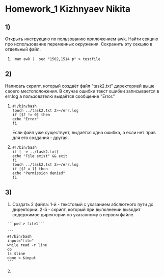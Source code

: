 # Homework_1 Kizhnyaev Nikita
## 1)
  Открыть инструкцию по пользованию приложением awk. Найти секцию про использование переменных окружения. Сохранить эту секцию в отдельный файл.
  1) ``` man awk |  sed "1502,1514 p" > testfile```
## 2)
  Написать скрипт, который создаёт файл "task2.txt" директорией выше своего местоположения. В случае ошибки текст ошибки записывается в err.log а пользователю выдаётся сообщение "Error."
  1) ```
     #!/bin/bash
     touch ../task2.txt 2>~/err.log
     if [$? != 0] then 
     echo "Error"
     fi
     ```
      Если файл уже существует, выдаётся одна ошибка, а если нет прав для его создания - другая.
   2) ```
      #!/bin/bash
      if [ -e ../task2.txt]
      echo "File exist" && exit
      fi 
      touch ../task2.txt 2>~/err.log
      if [$? = 1] then 
      echo "Permission denied"
      fi
      ```
## 3)
   1) Создать 2 файла: 1-й - текстовый с указанием абслютного пути до директории. 2-й - скрипт, который при выполнении выводит содержимое директории по указанному в первом файле.
   
     ```pwd > file1```
     
     ```
     #!/bin/bash
     input="file"
     while read -r line
     do
     ls $line
     done < $input
     ```
   2)
     

